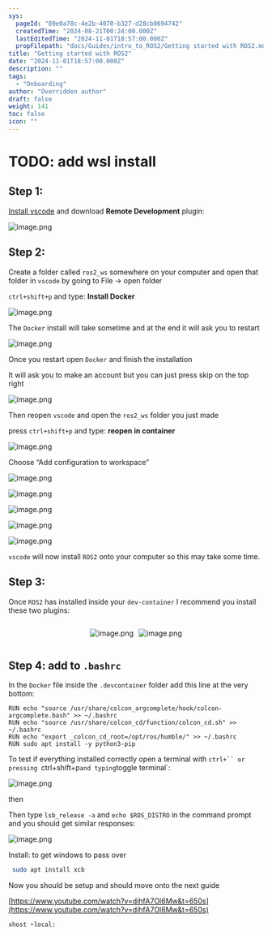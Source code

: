 ```yaml
---
sys:
  pageId: "89e0a78c-4e2b-4070-b327-d28cb0694742"
  createdTime: "2024-08-21T00:24:00.000Z"
  lastEditedTime: "2024-11-01T18:57:00.000Z"
  propFilepath: "docs/Guides/intro_to_ROS2/Getting started with ROS2.md"
title: "Getting started with ROS2"
date: "2024-11-01T18:57:00.000Z"
description: ""
tags:
  - "Onboarding"
author: "Overridden author"
draft: false
weight: 141
toc: false
icon: ""
---
```


# TODO: add wsl install

## Step 1:

[Install vscode](https://code.visualstudio.com/download) and download **Remote Development** plugin:

![image.png](https://prod-files-secure.s3.us-west-2.amazonaws.com/d518164a-d88e-44d1-a4ee-3adb3bd8bce0/efb52993-1881-4a40-b95e-6f020334f022/image.png?X-Amz-Algorithm=AWS4-HMAC-SHA256&X-Amz-Content-Sha256=UNSIGNED-PAYLOAD&X-Amz-Credential=ASIAZI2LB4665AUZQ4VN%2F20250324%2Fus-west-2%2Fs3%2Faws4_request&X-Amz-Date=20250324T121527Z&X-Amz-Expires=3600&X-Amz-Security-Token=IQoJb3JpZ2luX2VjEJT%2F%2F%2F%2F%2F%2F%2F%2F%2F%2FwEaCXVzLXdlc3QtMiJHMEUCIHYLlJukn%2B1C2RMcJWsW4aUENA5B2K73xNn%2FOUHLhkxhAiEAzR1yEfGZmX0ly0K%2B7KNCbaiHht%2BZQto5%2FS%2FZIz6GGo8qiAQI7f%2F%2F%2F%2F%2F%2F%2F%2F%2F%2FARAAGgw2Mzc0MjMxODM4MDUiDN7M2J4sfFrbdro4TCrcA3sR9KK5FfeYNJ6V6msQ8cDEfinypyQVVj5fzAeoCkQ7h7Ovxbs61zk%2FZuSXG7mqO%2B6JaVCFA8SRiMUsFTY%2Fr25DsyiIKppgi6ekkXyyxy79s%2BJnVyEFEmNNWIcQ4prjz%2BiRZ6c85Hj%2FulywQMNVkk0zftK%2Fy4%2FTmJOQ1RAmc13sM81UJLjK03pf8y%2FDOWK%2FCnGtzW8NqC4B0yy0svQy4pWsfBk5nV%2BmFNw%2FXzT%2FwMNPtKXYwlwYhfwPm286o6A%2FDZuiQ4m7cz%2B0uZzY1LmXHIGw10o19OtApBhm35X6AINOX6Ygrl%2FyxTc01Sn8jFiSgIDiFk3x4XgU2QTuGLeiEbW6R0ykJEeYcqttSO57fL%2FUL%2BpXfEi%2BbivX5KY2tdefevNv2%2BgvyLMoqV6WyVZY4OzmJxlquyz%2FETAa8baLuyh7NY1gEUnhf4IEKilsCOlSKp2qVMmcc1cIBSdslyqiehffkuDOdAt8HJaVRlzr1kMyXxtgUE3s%2BXsHCJCbEJVbq8MEx%2F%2FCI6tqQUSCcQyJcsSDMT3PG3Ln8md6ns9XPfOAC%2Fxo6K7ErsNB1%2FRQ41SjMSPGcX9S9avOL5P0IWVjCK6o74J9XK29eCYJCmuJbe7PDUFs7rxm7Pa8627qMMiPhb8GOqUBtHC07f6IoMhCwArEIdUFgeZjlzcs5bsbCzN8VEAVXZzH9S2nSWjZP8YXwl8thnBOd0XQ9ndgRj2yNxJCAeyDMcQB3%2Byin90o4FvAYtoPsRl0Vj%2BZ58EMs1lMPABMfWJBPTtkXJORT6BkxRNKWjygas%2FhjoUPj2ClDwSA8gSVpR3LsSfrKFEJ%2B91dViJPya4XoOHfOqjbdvMvAVaCQaB4w0KzZ4zL&X-Amz-Signature=abf00a4e2a283465a4f6b41a22e54e4685a3fdc9fd4107f78c6dcdb84c253a2f&X-Amz-SignedHeaders=host&x-id=GetObject)

## Step 2:

Create a folder called `ros2_ws` somewhere on your computer and open that folder in `vscode` by going to File → open folder 

`ctrl+shift+p` and type: **Install Docker**

![image.png](https://prod-files-secure.s3.us-west-2.amazonaws.com/d518164a-d88e-44d1-a4ee-3adb3bd8bce0/2269dc0e-1cd5-47ff-bceb-c04ad9b2eab0/image.png?X-Amz-Algorithm=AWS4-HMAC-SHA256&X-Amz-Content-Sha256=UNSIGNED-PAYLOAD&X-Amz-Credential=ASIAZI2LB4665AUZQ4VN%2F20250324%2Fus-west-2%2Fs3%2Faws4_request&X-Amz-Date=20250324T121527Z&X-Amz-Expires=3600&X-Amz-Security-Token=IQoJb3JpZ2luX2VjEJT%2F%2F%2F%2F%2F%2F%2F%2F%2F%2FwEaCXVzLXdlc3QtMiJHMEUCIHYLlJukn%2B1C2RMcJWsW4aUENA5B2K73xNn%2FOUHLhkxhAiEAzR1yEfGZmX0ly0K%2B7KNCbaiHht%2BZQto5%2FS%2FZIz6GGo8qiAQI7f%2F%2F%2F%2F%2F%2F%2F%2F%2F%2FARAAGgw2Mzc0MjMxODM4MDUiDN7M2J4sfFrbdro4TCrcA3sR9KK5FfeYNJ6V6msQ8cDEfinypyQVVj5fzAeoCkQ7h7Ovxbs61zk%2FZuSXG7mqO%2B6JaVCFA8SRiMUsFTY%2Fr25DsyiIKppgi6ekkXyyxy79s%2BJnVyEFEmNNWIcQ4prjz%2BiRZ6c85Hj%2FulywQMNVkk0zftK%2Fy4%2FTmJOQ1RAmc13sM81UJLjK03pf8y%2FDOWK%2FCnGtzW8NqC4B0yy0svQy4pWsfBk5nV%2BmFNw%2FXzT%2FwMNPtKXYwlwYhfwPm286o6A%2FDZuiQ4m7cz%2B0uZzY1LmXHIGw10o19OtApBhm35X6AINOX6Ygrl%2FyxTc01Sn8jFiSgIDiFk3x4XgU2QTuGLeiEbW6R0ykJEeYcqttSO57fL%2FUL%2BpXfEi%2BbivX5KY2tdefevNv2%2BgvyLMoqV6WyVZY4OzmJxlquyz%2FETAa8baLuyh7NY1gEUnhf4IEKilsCOlSKp2qVMmcc1cIBSdslyqiehffkuDOdAt8HJaVRlzr1kMyXxtgUE3s%2BXsHCJCbEJVbq8MEx%2F%2FCI6tqQUSCcQyJcsSDMT3PG3Ln8md6ns9XPfOAC%2Fxo6K7ErsNB1%2FRQ41SjMSPGcX9S9avOL5P0IWVjCK6o74J9XK29eCYJCmuJbe7PDUFs7rxm7Pa8627qMMiPhb8GOqUBtHC07f6IoMhCwArEIdUFgeZjlzcs5bsbCzN8VEAVXZzH9S2nSWjZP8YXwl8thnBOd0XQ9ndgRj2yNxJCAeyDMcQB3%2Byin90o4FvAYtoPsRl0Vj%2BZ58EMs1lMPABMfWJBPTtkXJORT6BkxRNKWjygas%2FhjoUPj2ClDwSA8gSVpR3LsSfrKFEJ%2B91dViJPya4XoOHfOqjbdvMvAVaCQaB4w0KzZ4zL&X-Amz-Signature=1c5a24f5a5c5f3e8566c3427ac882b2ec976397f97c7aa72695d0b4868063995&X-Amz-SignedHeaders=host&x-id=GetObject)

The `Docker` install will take sometime and at the end it will ask you to restart

![image.png](https://prod-files-secure.s3.us-west-2.amazonaws.com/d518164a-d88e-44d1-a4ee-3adb3bd8bce0/ed233f78-be33-4b1f-b89c-9c346c0e961e/image.png?X-Amz-Algorithm=AWS4-HMAC-SHA256&X-Amz-Content-Sha256=UNSIGNED-PAYLOAD&X-Amz-Credential=ASIAZI2LB4665AUZQ4VN%2F20250324%2Fus-west-2%2Fs3%2Faws4_request&X-Amz-Date=20250324T121527Z&X-Amz-Expires=3600&X-Amz-Security-Token=IQoJb3JpZ2luX2VjEJT%2F%2F%2F%2F%2F%2F%2F%2F%2F%2FwEaCXVzLXdlc3QtMiJHMEUCIHYLlJukn%2B1C2RMcJWsW4aUENA5B2K73xNn%2FOUHLhkxhAiEAzR1yEfGZmX0ly0K%2B7KNCbaiHht%2BZQto5%2FS%2FZIz6GGo8qiAQI7f%2F%2F%2F%2F%2F%2F%2F%2F%2F%2FARAAGgw2Mzc0MjMxODM4MDUiDN7M2J4sfFrbdro4TCrcA3sR9KK5FfeYNJ6V6msQ8cDEfinypyQVVj5fzAeoCkQ7h7Ovxbs61zk%2FZuSXG7mqO%2B6JaVCFA8SRiMUsFTY%2Fr25DsyiIKppgi6ekkXyyxy79s%2BJnVyEFEmNNWIcQ4prjz%2BiRZ6c85Hj%2FulywQMNVkk0zftK%2Fy4%2FTmJOQ1RAmc13sM81UJLjK03pf8y%2FDOWK%2FCnGtzW8NqC4B0yy0svQy4pWsfBk5nV%2BmFNw%2FXzT%2FwMNPtKXYwlwYhfwPm286o6A%2FDZuiQ4m7cz%2B0uZzY1LmXHIGw10o19OtApBhm35X6AINOX6Ygrl%2FyxTc01Sn8jFiSgIDiFk3x4XgU2QTuGLeiEbW6R0ykJEeYcqttSO57fL%2FUL%2BpXfEi%2BbivX5KY2tdefevNv2%2BgvyLMoqV6WyVZY4OzmJxlquyz%2FETAa8baLuyh7NY1gEUnhf4IEKilsCOlSKp2qVMmcc1cIBSdslyqiehffkuDOdAt8HJaVRlzr1kMyXxtgUE3s%2BXsHCJCbEJVbq8MEx%2F%2FCI6tqQUSCcQyJcsSDMT3PG3Ln8md6ns9XPfOAC%2Fxo6K7ErsNB1%2FRQ41SjMSPGcX9S9avOL5P0IWVjCK6o74J9XK29eCYJCmuJbe7PDUFs7rxm7Pa8627qMMiPhb8GOqUBtHC07f6IoMhCwArEIdUFgeZjlzcs5bsbCzN8VEAVXZzH9S2nSWjZP8YXwl8thnBOd0XQ9ndgRj2yNxJCAeyDMcQB3%2Byin90o4FvAYtoPsRl0Vj%2BZ58EMs1lMPABMfWJBPTtkXJORT6BkxRNKWjygas%2FhjoUPj2ClDwSA8gSVpR3LsSfrKFEJ%2B91dViJPya4XoOHfOqjbdvMvAVaCQaB4w0KzZ4zL&X-Amz-Signature=2e02ebcb9b9de7fbdf1a96d07c3e4cb5027c4a2fd07f02d003cfee2e605eced5&X-Amz-SignedHeaders=host&x-id=GetObject)

Once you restart open `Docker` and finish the installation

It will ask you to make an account but you can just press skip on the top right

![image.png](https://prod-files-secure.s3.us-west-2.amazonaws.com/d518164a-d88e-44d1-a4ee-3adb3bd8bce0/21010ad9-1659-4fd9-9f59-9932a09b2a3d/image.png?X-Amz-Algorithm=AWS4-HMAC-SHA256&X-Amz-Content-Sha256=UNSIGNED-PAYLOAD&X-Amz-Credential=ASIAZI2LB4665AUZQ4VN%2F20250324%2Fus-west-2%2Fs3%2Faws4_request&X-Amz-Date=20250324T121527Z&X-Amz-Expires=3600&X-Amz-Security-Token=IQoJb3JpZ2luX2VjEJT%2F%2F%2F%2F%2F%2F%2F%2F%2F%2FwEaCXVzLXdlc3QtMiJHMEUCIHYLlJukn%2B1C2RMcJWsW4aUENA5B2K73xNn%2FOUHLhkxhAiEAzR1yEfGZmX0ly0K%2B7KNCbaiHht%2BZQto5%2FS%2FZIz6GGo8qiAQI7f%2F%2F%2F%2F%2F%2F%2F%2F%2F%2FARAAGgw2Mzc0MjMxODM4MDUiDN7M2J4sfFrbdro4TCrcA3sR9KK5FfeYNJ6V6msQ8cDEfinypyQVVj5fzAeoCkQ7h7Ovxbs61zk%2FZuSXG7mqO%2B6JaVCFA8SRiMUsFTY%2Fr25DsyiIKppgi6ekkXyyxy79s%2BJnVyEFEmNNWIcQ4prjz%2BiRZ6c85Hj%2FulywQMNVkk0zftK%2Fy4%2FTmJOQ1RAmc13sM81UJLjK03pf8y%2FDOWK%2FCnGtzW8NqC4B0yy0svQy4pWsfBk5nV%2BmFNw%2FXzT%2FwMNPtKXYwlwYhfwPm286o6A%2FDZuiQ4m7cz%2B0uZzY1LmXHIGw10o19OtApBhm35X6AINOX6Ygrl%2FyxTc01Sn8jFiSgIDiFk3x4XgU2QTuGLeiEbW6R0ykJEeYcqttSO57fL%2FUL%2BpXfEi%2BbivX5KY2tdefevNv2%2BgvyLMoqV6WyVZY4OzmJxlquyz%2FETAa8baLuyh7NY1gEUnhf4IEKilsCOlSKp2qVMmcc1cIBSdslyqiehffkuDOdAt8HJaVRlzr1kMyXxtgUE3s%2BXsHCJCbEJVbq8MEx%2F%2FCI6tqQUSCcQyJcsSDMT3PG3Ln8md6ns9XPfOAC%2Fxo6K7ErsNB1%2FRQ41SjMSPGcX9S9avOL5P0IWVjCK6o74J9XK29eCYJCmuJbe7PDUFs7rxm7Pa8627qMMiPhb8GOqUBtHC07f6IoMhCwArEIdUFgeZjlzcs5bsbCzN8VEAVXZzH9S2nSWjZP8YXwl8thnBOd0XQ9ndgRj2yNxJCAeyDMcQB3%2Byin90o4FvAYtoPsRl0Vj%2BZ58EMs1lMPABMfWJBPTtkXJORT6BkxRNKWjygas%2FhjoUPj2ClDwSA8gSVpR3LsSfrKFEJ%2B91dViJPya4XoOHfOqjbdvMvAVaCQaB4w0KzZ4zL&X-Amz-Signature=6fe721845a398ff124cfca6f8020e3a977357721de9a87ea4114defba51bdf9d&X-Amz-SignedHeaders=host&x-id=GetObject)

Then reopen `vscode` and open the `ros2_ws` folder you just made

press `ctrl+shift+p` and type: **reopen in container**

![image.png](https://prod-files-secure.s3.us-west-2.amazonaws.com/d518164a-d88e-44d1-a4ee-3adb3bd8bce0/4e93b8c2-41ad-488c-8095-c74205196118/image.png?X-Amz-Algorithm=AWS4-HMAC-SHA256&X-Amz-Content-Sha256=UNSIGNED-PAYLOAD&X-Amz-Credential=ASIAZI2LB4665AUZQ4VN%2F20250324%2Fus-west-2%2Fs3%2Faws4_request&X-Amz-Date=20250324T121527Z&X-Amz-Expires=3600&X-Amz-Security-Token=IQoJb3JpZ2luX2VjEJT%2F%2F%2F%2F%2F%2F%2F%2F%2F%2FwEaCXVzLXdlc3QtMiJHMEUCIHYLlJukn%2B1C2RMcJWsW4aUENA5B2K73xNn%2FOUHLhkxhAiEAzR1yEfGZmX0ly0K%2B7KNCbaiHht%2BZQto5%2FS%2FZIz6GGo8qiAQI7f%2F%2F%2F%2F%2F%2F%2F%2F%2F%2FARAAGgw2Mzc0MjMxODM4MDUiDN7M2J4sfFrbdro4TCrcA3sR9KK5FfeYNJ6V6msQ8cDEfinypyQVVj5fzAeoCkQ7h7Ovxbs61zk%2FZuSXG7mqO%2B6JaVCFA8SRiMUsFTY%2Fr25DsyiIKppgi6ekkXyyxy79s%2BJnVyEFEmNNWIcQ4prjz%2BiRZ6c85Hj%2FulywQMNVkk0zftK%2Fy4%2FTmJOQ1RAmc13sM81UJLjK03pf8y%2FDOWK%2FCnGtzW8NqC4B0yy0svQy4pWsfBk5nV%2BmFNw%2FXzT%2FwMNPtKXYwlwYhfwPm286o6A%2FDZuiQ4m7cz%2B0uZzY1LmXHIGw10o19OtApBhm35X6AINOX6Ygrl%2FyxTc01Sn8jFiSgIDiFk3x4XgU2QTuGLeiEbW6R0ykJEeYcqttSO57fL%2FUL%2BpXfEi%2BbivX5KY2tdefevNv2%2BgvyLMoqV6WyVZY4OzmJxlquyz%2FETAa8baLuyh7NY1gEUnhf4IEKilsCOlSKp2qVMmcc1cIBSdslyqiehffkuDOdAt8HJaVRlzr1kMyXxtgUE3s%2BXsHCJCbEJVbq8MEx%2F%2FCI6tqQUSCcQyJcsSDMT3PG3Ln8md6ns9XPfOAC%2Fxo6K7ErsNB1%2FRQ41SjMSPGcX9S9avOL5P0IWVjCK6o74J9XK29eCYJCmuJbe7PDUFs7rxm7Pa8627qMMiPhb8GOqUBtHC07f6IoMhCwArEIdUFgeZjlzcs5bsbCzN8VEAVXZzH9S2nSWjZP8YXwl8thnBOd0XQ9ndgRj2yNxJCAeyDMcQB3%2Byin90o4FvAYtoPsRl0Vj%2BZ58EMs1lMPABMfWJBPTtkXJORT6BkxRNKWjygas%2FhjoUPj2ClDwSA8gSVpR3LsSfrKFEJ%2B91dViJPya4XoOHfOqjbdvMvAVaCQaB4w0KzZ4zL&X-Amz-Signature=86014ddcb61538dd66769ba7f023d5a1482d1f2ff4700650f458a527c682de3c&X-Amz-SignedHeaders=host&x-id=GetObject)

Choose “Add configuration to workspace”

![image.png](https://prod-files-secure.s3.us-west-2.amazonaws.com/d518164a-d88e-44d1-a4ee-3adb3bd8bce0/9560b282-5060-4989-ba37-97e7b2c22476/image.png?X-Amz-Algorithm=AWS4-HMAC-SHA256&X-Amz-Content-Sha256=UNSIGNED-PAYLOAD&X-Amz-Credential=ASIAZI2LB4665AUZQ4VN%2F20250324%2Fus-west-2%2Fs3%2Faws4_request&X-Amz-Date=20250324T121527Z&X-Amz-Expires=3600&X-Amz-Security-Token=IQoJb3JpZ2luX2VjEJT%2F%2F%2F%2F%2F%2F%2F%2F%2F%2FwEaCXVzLXdlc3QtMiJHMEUCIHYLlJukn%2B1C2RMcJWsW4aUENA5B2K73xNn%2FOUHLhkxhAiEAzR1yEfGZmX0ly0K%2B7KNCbaiHht%2BZQto5%2FS%2FZIz6GGo8qiAQI7f%2F%2F%2F%2F%2F%2F%2F%2F%2F%2FARAAGgw2Mzc0MjMxODM4MDUiDN7M2J4sfFrbdro4TCrcA3sR9KK5FfeYNJ6V6msQ8cDEfinypyQVVj5fzAeoCkQ7h7Ovxbs61zk%2FZuSXG7mqO%2B6JaVCFA8SRiMUsFTY%2Fr25DsyiIKppgi6ekkXyyxy79s%2BJnVyEFEmNNWIcQ4prjz%2BiRZ6c85Hj%2FulywQMNVkk0zftK%2Fy4%2FTmJOQ1RAmc13sM81UJLjK03pf8y%2FDOWK%2FCnGtzW8NqC4B0yy0svQy4pWsfBk5nV%2BmFNw%2FXzT%2FwMNPtKXYwlwYhfwPm286o6A%2FDZuiQ4m7cz%2B0uZzY1LmXHIGw10o19OtApBhm35X6AINOX6Ygrl%2FyxTc01Sn8jFiSgIDiFk3x4XgU2QTuGLeiEbW6R0ykJEeYcqttSO57fL%2FUL%2BpXfEi%2BbivX5KY2tdefevNv2%2BgvyLMoqV6WyVZY4OzmJxlquyz%2FETAa8baLuyh7NY1gEUnhf4IEKilsCOlSKp2qVMmcc1cIBSdslyqiehffkuDOdAt8HJaVRlzr1kMyXxtgUE3s%2BXsHCJCbEJVbq8MEx%2F%2FCI6tqQUSCcQyJcsSDMT3PG3Ln8md6ns9XPfOAC%2Fxo6K7ErsNB1%2FRQ41SjMSPGcX9S9avOL5P0IWVjCK6o74J9XK29eCYJCmuJbe7PDUFs7rxm7Pa8627qMMiPhb8GOqUBtHC07f6IoMhCwArEIdUFgeZjlzcs5bsbCzN8VEAVXZzH9S2nSWjZP8YXwl8thnBOd0XQ9ndgRj2yNxJCAeyDMcQB3%2Byin90o4FvAYtoPsRl0Vj%2BZ58EMs1lMPABMfWJBPTtkXJORT6BkxRNKWjygas%2FhjoUPj2ClDwSA8gSVpR3LsSfrKFEJ%2B91dViJPya4XoOHfOqjbdvMvAVaCQaB4w0KzZ4zL&X-Amz-Signature=966e981e8647967a90e7dd52282dff10f685ebcf6cbb3ee183fc0fcc3d1ebc7a&X-Amz-SignedHeaders=host&x-id=GetObject)

![image.png](https://prod-files-secure.s3.us-west-2.amazonaws.com/d518164a-d88e-44d1-a4ee-3adb3bd8bce0/2ee63f81-886b-48e8-a553-dc6e5eac99e4/image.png?X-Amz-Algorithm=AWS4-HMAC-SHA256&X-Amz-Content-Sha256=UNSIGNED-PAYLOAD&X-Amz-Credential=ASIAZI2LB4665AUZQ4VN%2F20250324%2Fus-west-2%2Fs3%2Faws4_request&X-Amz-Date=20250324T121527Z&X-Amz-Expires=3600&X-Amz-Security-Token=IQoJb3JpZ2luX2VjEJT%2F%2F%2F%2F%2F%2F%2F%2F%2F%2FwEaCXVzLXdlc3QtMiJHMEUCIHYLlJukn%2B1C2RMcJWsW4aUENA5B2K73xNn%2FOUHLhkxhAiEAzR1yEfGZmX0ly0K%2B7KNCbaiHht%2BZQto5%2FS%2FZIz6GGo8qiAQI7f%2F%2F%2F%2F%2F%2F%2F%2F%2F%2FARAAGgw2Mzc0MjMxODM4MDUiDN7M2J4sfFrbdro4TCrcA3sR9KK5FfeYNJ6V6msQ8cDEfinypyQVVj5fzAeoCkQ7h7Ovxbs61zk%2FZuSXG7mqO%2B6JaVCFA8SRiMUsFTY%2Fr25DsyiIKppgi6ekkXyyxy79s%2BJnVyEFEmNNWIcQ4prjz%2BiRZ6c85Hj%2FulywQMNVkk0zftK%2Fy4%2FTmJOQ1RAmc13sM81UJLjK03pf8y%2FDOWK%2FCnGtzW8NqC4B0yy0svQy4pWsfBk5nV%2BmFNw%2FXzT%2FwMNPtKXYwlwYhfwPm286o6A%2FDZuiQ4m7cz%2B0uZzY1LmXHIGw10o19OtApBhm35X6AINOX6Ygrl%2FyxTc01Sn8jFiSgIDiFk3x4XgU2QTuGLeiEbW6R0ykJEeYcqttSO57fL%2FUL%2BpXfEi%2BbivX5KY2tdefevNv2%2BgvyLMoqV6WyVZY4OzmJxlquyz%2FETAa8baLuyh7NY1gEUnhf4IEKilsCOlSKp2qVMmcc1cIBSdslyqiehffkuDOdAt8HJaVRlzr1kMyXxtgUE3s%2BXsHCJCbEJVbq8MEx%2F%2FCI6tqQUSCcQyJcsSDMT3PG3Ln8md6ns9XPfOAC%2Fxo6K7ErsNB1%2FRQ41SjMSPGcX9S9avOL5P0IWVjCK6o74J9XK29eCYJCmuJbe7PDUFs7rxm7Pa8627qMMiPhb8GOqUBtHC07f6IoMhCwArEIdUFgeZjlzcs5bsbCzN8VEAVXZzH9S2nSWjZP8YXwl8thnBOd0XQ9ndgRj2yNxJCAeyDMcQB3%2Byin90o4FvAYtoPsRl0Vj%2BZ58EMs1lMPABMfWJBPTtkXJORT6BkxRNKWjygas%2FhjoUPj2ClDwSA8gSVpR3LsSfrKFEJ%2B91dViJPya4XoOHfOqjbdvMvAVaCQaB4w0KzZ4zL&X-Amz-Signature=d4baac6a226d13f8cf6b920e125452d3d42c1d187c505ac7e31e03a2d7f88dda&X-Amz-SignedHeaders=host&x-id=GetObject)

![image.png](https://prod-files-secure.s3.us-west-2.amazonaws.com/d518164a-d88e-44d1-a4ee-3adb3bd8bce0/ae1580b2-b048-407e-aed9-b584224a7a04/image.png?X-Amz-Algorithm=AWS4-HMAC-SHA256&X-Amz-Content-Sha256=UNSIGNED-PAYLOAD&X-Amz-Credential=ASIAZI2LB4665AUZQ4VN%2F20250324%2Fus-west-2%2Fs3%2Faws4_request&X-Amz-Date=20250324T121527Z&X-Amz-Expires=3600&X-Amz-Security-Token=IQoJb3JpZ2luX2VjEJT%2F%2F%2F%2F%2F%2F%2F%2F%2F%2FwEaCXVzLXdlc3QtMiJHMEUCIHYLlJukn%2B1C2RMcJWsW4aUENA5B2K73xNn%2FOUHLhkxhAiEAzR1yEfGZmX0ly0K%2B7KNCbaiHht%2BZQto5%2FS%2FZIz6GGo8qiAQI7f%2F%2F%2F%2F%2F%2F%2F%2F%2F%2FARAAGgw2Mzc0MjMxODM4MDUiDN7M2J4sfFrbdro4TCrcA3sR9KK5FfeYNJ6V6msQ8cDEfinypyQVVj5fzAeoCkQ7h7Ovxbs61zk%2FZuSXG7mqO%2B6JaVCFA8SRiMUsFTY%2Fr25DsyiIKppgi6ekkXyyxy79s%2BJnVyEFEmNNWIcQ4prjz%2BiRZ6c85Hj%2FulywQMNVkk0zftK%2Fy4%2FTmJOQ1RAmc13sM81UJLjK03pf8y%2FDOWK%2FCnGtzW8NqC4B0yy0svQy4pWsfBk5nV%2BmFNw%2FXzT%2FwMNPtKXYwlwYhfwPm286o6A%2FDZuiQ4m7cz%2B0uZzY1LmXHIGw10o19OtApBhm35X6AINOX6Ygrl%2FyxTc01Sn8jFiSgIDiFk3x4XgU2QTuGLeiEbW6R0ykJEeYcqttSO57fL%2FUL%2BpXfEi%2BbivX5KY2tdefevNv2%2BgvyLMoqV6WyVZY4OzmJxlquyz%2FETAa8baLuyh7NY1gEUnhf4IEKilsCOlSKp2qVMmcc1cIBSdslyqiehffkuDOdAt8HJaVRlzr1kMyXxtgUE3s%2BXsHCJCbEJVbq8MEx%2F%2FCI6tqQUSCcQyJcsSDMT3PG3Ln8md6ns9XPfOAC%2Fxo6K7ErsNB1%2FRQ41SjMSPGcX9S9avOL5P0IWVjCK6o74J9XK29eCYJCmuJbe7PDUFs7rxm7Pa8627qMMiPhb8GOqUBtHC07f6IoMhCwArEIdUFgeZjlzcs5bsbCzN8VEAVXZzH9S2nSWjZP8YXwl8thnBOd0XQ9ndgRj2yNxJCAeyDMcQB3%2Byin90o4FvAYtoPsRl0Vj%2BZ58EMs1lMPABMfWJBPTtkXJORT6BkxRNKWjygas%2FhjoUPj2ClDwSA8gSVpR3LsSfrKFEJ%2B91dViJPya4XoOHfOqjbdvMvAVaCQaB4w0KzZ4zL&X-Amz-Signature=1746e827432a056040f10de1c5bb739a6d2fd8e54a2e59445ef226d03fc1da3d&X-Amz-SignedHeaders=host&x-id=GetObject)

![image.png](https://prod-files-secure.s3.us-west-2.amazonaws.com/d518164a-d88e-44d1-a4ee-3adb3bd8bce0/53255b28-f75e-430f-b9e3-c0ac8577e42b/image.png?X-Amz-Algorithm=AWS4-HMAC-SHA256&X-Amz-Content-Sha256=UNSIGNED-PAYLOAD&X-Amz-Credential=ASIAZI2LB4665AUZQ4VN%2F20250324%2Fus-west-2%2Fs3%2Faws4_request&X-Amz-Date=20250324T121527Z&X-Amz-Expires=3600&X-Amz-Security-Token=IQoJb3JpZ2luX2VjEJT%2F%2F%2F%2F%2F%2F%2F%2F%2F%2FwEaCXVzLXdlc3QtMiJHMEUCIHYLlJukn%2B1C2RMcJWsW4aUENA5B2K73xNn%2FOUHLhkxhAiEAzR1yEfGZmX0ly0K%2B7KNCbaiHht%2BZQto5%2FS%2FZIz6GGo8qiAQI7f%2F%2F%2F%2F%2F%2F%2F%2F%2F%2FARAAGgw2Mzc0MjMxODM4MDUiDN7M2J4sfFrbdro4TCrcA3sR9KK5FfeYNJ6V6msQ8cDEfinypyQVVj5fzAeoCkQ7h7Ovxbs61zk%2FZuSXG7mqO%2B6JaVCFA8SRiMUsFTY%2Fr25DsyiIKppgi6ekkXyyxy79s%2BJnVyEFEmNNWIcQ4prjz%2BiRZ6c85Hj%2FulywQMNVkk0zftK%2Fy4%2FTmJOQ1RAmc13sM81UJLjK03pf8y%2FDOWK%2FCnGtzW8NqC4B0yy0svQy4pWsfBk5nV%2BmFNw%2FXzT%2FwMNPtKXYwlwYhfwPm286o6A%2FDZuiQ4m7cz%2B0uZzY1LmXHIGw10o19OtApBhm35X6AINOX6Ygrl%2FyxTc01Sn8jFiSgIDiFk3x4XgU2QTuGLeiEbW6R0ykJEeYcqttSO57fL%2FUL%2BpXfEi%2BbivX5KY2tdefevNv2%2BgvyLMoqV6WyVZY4OzmJxlquyz%2FETAa8baLuyh7NY1gEUnhf4IEKilsCOlSKp2qVMmcc1cIBSdslyqiehffkuDOdAt8HJaVRlzr1kMyXxtgUE3s%2BXsHCJCbEJVbq8MEx%2F%2FCI6tqQUSCcQyJcsSDMT3PG3Ln8md6ns9XPfOAC%2Fxo6K7ErsNB1%2FRQ41SjMSPGcX9S9avOL5P0IWVjCK6o74J9XK29eCYJCmuJbe7PDUFs7rxm7Pa8627qMMiPhb8GOqUBtHC07f6IoMhCwArEIdUFgeZjlzcs5bsbCzN8VEAVXZzH9S2nSWjZP8YXwl8thnBOd0XQ9ndgRj2yNxJCAeyDMcQB3%2Byin90o4FvAYtoPsRl0Vj%2BZ58EMs1lMPABMfWJBPTtkXJORT6BkxRNKWjygas%2FhjoUPj2ClDwSA8gSVpR3LsSfrKFEJ%2B91dViJPya4XoOHfOqjbdvMvAVaCQaB4w0KzZ4zL&X-Amz-Signature=de7fb660d8c3ce357cd648479a81f57afb0b09ff2434ef0b16e43be36ad5e423&X-Amz-SignedHeaders=host&x-id=GetObject)

![image.png](https://prod-files-secure.s3.us-west-2.amazonaws.com/d518164a-d88e-44d1-a4ee-3adb3bd8bce0/7c562767-5af9-4ffb-97d1-327bcdf4ee00/image.png?X-Amz-Algorithm=AWS4-HMAC-SHA256&X-Amz-Content-Sha256=UNSIGNED-PAYLOAD&X-Amz-Credential=ASIAZI2LB4665AUZQ4VN%2F20250324%2Fus-west-2%2Fs3%2Faws4_request&X-Amz-Date=20250324T121527Z&X-Amz-Expires=3600&X-Amz-Security-Token=IQoJb3JpZ2luX2VjEJT%2F%2F%2F%2F%2F%2F%2F%2F%2F%2FwEaCXVzLXdlc3QtMiJHMEUCIHYLlJukn%2B1C2RMcJWsW4aUENA5B2K73xNn%2FOUHLhkxhAiEAzR1yEfGZmX0ly0K%2B7KNCbaiHht%2BZQto5%2FS%2FZIz6GGo8qiAQI7f%2F%2F%2F%2F%2F%2F%2F%2F%2F%2FARAAGgw2Mzc0MjMxODM4MDUiDN7M2J4sfFrbdro4TCrcA3sR9KK5FfeYNJ6V6msQ8cDEfinypyQVVj5fzAeoCkQ7h7Ovxbs61zk%2FZuSXG7mqO%2B6JaVCFA8SRiMUsFTY%2Fr25DsyiIKppgi6ekkXyyxy79s%2BJnVyEFEmNNWIcQ4prjz%2BiRZ6c85Hj%2FulywQMNVkk0zftK%2Fy4%2FTmJOQ1RAmc13sM81UJLjK03pf8y%2FDOWK%2FCnGtzW8NqC4B0yy0svQy4pWsfBk5nV%2BmFNw%2FXzT%2FwMNPtKXYwlwYhfwPm286o6A%2FDZuiQ4m7cz%2B0uZzY1LmXHIGw10o19OtApBhm35X6AINOX6Ygrl%2FyxTc01Sn8jFiSgIDiFk3x4XgU2QTuGLeiEbW6R0ykJEeYcqttSO57fL%2FUL%2BpXfEi%2BbivX5KY2tdefevNv2%2BgvyLMoqV6WyVZY4OzmJxlquyz%2FETAa8baLuyh7NY1gEUnhf4IEKilsCOlSKp2qVMmcc1cIBSdslyqiehffkuDOdAt8HJaVRlzr1kMyXxtgUE3s%2BXsHCJCbEJVbq8MEx%2F%2FCI6tqQUSCcQyJcsSDMT3PG3Ln8md6ns9XPfOAC%2Fxo6K7ErsNB1%2FRQ41SjMSPGcX9S9avOL5P0IWVjCK6o74J9XK29eCYJCmuJbe7PDUFs7rxm7Pa8627qMMiPhb8GOqUBtHC07f6IoMhCwArEIdUFgeZjlzcs5bsbCzN8VEAVXZzH9S2nSWjZP8YXwl8thnBOd0XQ9ndgRj2yNxJCAeyDMcQB3%2Byin90o4FvAYtoPsRl0Vj%2BZ58EMs1lMPABMfWJBPTtkXJORT6BkxRNKWjygas%2FhjoUPj2ClDwSA8gSVpR3LsSfrKFEJ%2B91dViJPya4XoOHfOqjbdvMvAVaCQaB4w0KzZ4zL&X-Amz-Signature=63f39b09bc81daabcc87fa30b0707a3a9606de21eac6efdace689c4c17c6341e&X-Amz-SignedHeaders=host&x-id=GetObject)

`vscode` will now install `ROS2` onto your computer so this may take some time.

## Step 3:

Once `ROS2` has installed inside your `dev-container` I recommend you install these two plugins:

<div style="display: flex;flex-direction: row; column-gap:10px; max-width: 630px;justify-content: center;">
<div>

![image.png](https://prod-files-secure.s3.us-west-2.amazonaws.com/d518164a-d88e-44d1-a4ee-3adb3bd8bce0/3fc3d550-5a54-4ba1-ba6b-faa01cdb7369/image.png?X-Amz-Algorithm=AWS4-HMAC-SHA256&X-Amz-Content-Sha256=UNSIGNED-PAYLOAD&X-Amz-Credential=ASIAZI2LB4665GWAWSWP%2F20250324%2Fus-west-2%2Fs3%2Faws4_request&X-Amz-Date=20250324T121531Z&X-Amz-Expires=3600&X-Amz-Security-Token=IQoJb3JpZ2luX2VjEJT%2F%2F%2F%2F%2F%2F%2F%2F%2F%2FwEaCXVzLXdlc3QtMiJGMEQCIEZlaXpjIxKhN8loUmGP3Hq9C%2B50QdzyQruYjn0CLCusAiBUbgWKB8XoTQ0kUsUL0vw8kjX4gDIJYpZDbd0aUP57wCqIBAjt%2F%2F%2F%2F%2F%2F%2F%2F%2F%2F8BEAAaDDYzNzQyMzE4MzgwNSIMFtKsF56e7wykreMTKtwDsh6eQD73b75SKhtYjAZKXiKG6UX2UiT4tVLLrQ1Mny106EDTyPmwCps%2B2k%2FNwaXhisu8wZizB7nRPASyi1rLsV3tEJk8iDUz3uiaF0HJaGhNRpWxlN5zaTtQpYi49KGojVVNHcgSxOlVrp5sEaNrZy5v7q17CTIDcdyOVomr6LMEO1p%2BN%2BpkuIcLYU55COg8%2BWPmxT1NalZA1orSn0wuAdIdAIxzg1D6C75dpmjBmd6ApLpFQnf4%2FxVFt81qmp70JVPwBbloXKAYdfJ69GTAmJvki%2BU56qP5LKPax13kzSEArWbFtLQsz%2B2tSdSsOauEa6aaubpjjWHHKTGVlLad3aOw%2FuzAWm%2FClp0wyqrZbPGPnOfWCxOyBlK5EeDuT6TDZ3AcEmKGFJgg8r2i86OiMLeEYzF5aVComExsQmXVuVf1%2FFaXWKFpfki%2B1%2B0i0%2FEU%2Bg9Buea8NquoXu5jbwOldocnZVKvN4UkJGF7hDFGlAEECHS0%2BEQoNNYCRHb23sGAB57UfPAEfQ7gRG01E8Jasb1I3YaHeC6akRcRP4dxQcq5Q1pTgR2AVvV8gBhIKH%2Bw9GvTSWB0F2ay8V8XqqGwq0UEivT9p2U%2FXjMa08ZanMGQBj%2FKlBbUwbwLJQgwx4%2BFvwY6pgESnhyMoOF%2BMMx%2B3DM5TSrXBzyFFwWwQGpL6QQlK4hjjjojZcxhDAseaC5f7cMobgvaL3EKfozLEnFTQ1IHqGGp9Pv3HPKOJisrzmnLdJ5OxslOcKXigFNA6ZZtuAZK6VqZDp2YZPLjTM0jVMKSGl3pGNS7ExrNx%2FXUqLvrkT8mBPYfa8DFN3IqW18Ug6UEpUz3iY27%2FLzOJIzMxfaflv6mwmUUNYL6&X-Amz-Signature=c3cb421f7fff8c32c358818c971a04d385a7f195af66a3f7bb29dc2e5a9f76cb&X-Amz-SignedHeaders=host&x-id=GetObject)

</div>
<div>

![image.png](https://prod-files-secure.s3.us-west-2.amazonaws.com/d518164a-d88e-44d1-a4ee-3adb3bd8bce0/d994cc66-13c2-4093-a5a3-f84cf4601a82/image.png?X-Amz-Algorithm=AWS4-HMAC-SHA256&X-Amz-Content-Sha256=UNSIGNED-PAYLOAD&X-Amz-Credential=ASIAZI2LB466VM2Y7KCG%2F20250324%2Fus-west-2%2Fs3%2Faws4_request&X-Amz-Date=20250324T121531Z&X-Amz-Expires=3600&X-Amz-Security-Token=IQoJb3JpZ2luX2VjEJT%2F%2F%2F%2F%2F%2F%2F%2F%2F%2FwEaCXVzLXdlc3QtMiJHMEUCIFUBEJqq0UhQUMSQxJwG9ExE%2BeRamDq49088%2FIrLoNPHAiEAnMNsraB9tE3x8Rnk79mR8lCmmPgU8blvLHfVGlzxojsqiAQI7f%2F%2F%2F%2F%2F%2F%2F%2F%2F%2FARAAGgw2Mzc0MjMxODM4MDUiDAk32dHwD5zjQbuJTSrcA%2FJl1IDnmRRHosvZkJTxuUxlqqEW6aO8XaarYYEmXvvTapWC1y7EaFW2laB8pLCW9e8Jbj8pyIxJFmNHc3UAu0jyavFJ4mNGXDYzBXy71mN7%2F64brKiCMYY8RHaup6dPRL72lx%2BcIi6OuV9K1Lk9OyNsM9%2BU6whNvG%2FMCy4OyObh0AKqVBqB3M%2BClOP1Q6x3z2u0cbK4RwIW41dBbE9humWPSRVclxQ6cyemay%2FZTmAS1rpSJpLk2bSXfhGdpkS25%2BymFbEay5urtXlRQacd9w9sadegix13Dp0%2BxMBAgj1UL31m45lQlC37Z5a1kKNDe9O%2FxjdT3XCSfJNWxKkd12hL5XmV9IeC8%2FaXdqkHJrTFxADdxCq%2BKgQfJPYO20RRK9k72J3wgXlLJClO4D3n7R%2BqlDB8ic8GstQtGttikeqQ3EE31Zl08lsomWzYwtVw5O%2Bpm1HvaianF2BQI7p8XitGCDENJXmri%2BmXRa0cyVOlRAN1Cq%2F51yjmCxA0AKLHRw8CRgOGw2PZDbjP2jJA68%2B8p9SufcKPg1z%2Fbf1pK2QabnbOXWWsIySqCl7G7Ny%2FhDkdJY8dZbbZ4EWdvQGKH%2FQMpQAEzwx3ex7bLA847LMYgPqN0kXZc9%2B7%2F2QwMPWPhb8GOqUBIOPA8uwj1NdcAI4MMQltH5a8UCBrRZ%2FFbCBXYdjmsu2jfSrcfy3CgC798Xi5uPiUtWugy6V%2FFAkQ%2FHSrXH8fU%2B8vNps6wS4AWhK0FasUxzV3bEeGcYAad9DRPtKFvw81IZNyJRt1Cde1HF3GaQ6iVn9veWe93M28X3ffFswFFvnp74HBJKifvPbMoyfwGHoNL7GBOxKDUDzGIGNACW2rmIjU%2BLIp&X-Amz-Signature=d99de01e976283dbedc81b6f9e09fde8218b91964657a1e1aaae0323128bc338&X-Amz-SignedHeaders=host&x-id=GetObject)

</div>
</div>

## Step 4: add to `.bashrc`

In the `Docker` file inside the `.devcontainer` folder add this line at the very bottom: 

```docker
RUN echo "source /usr/share/colcon_argcomplete/hook/colcon-argcomplete.bash" >> ~/.bashrc
RUN echo "source /usr/share/colcon_cd/function/colcon_cd.sh" >> ~/.bashrc
RUN echo "export _colcon_cd_root=/opt/ros/humble/" >> ~/.bashrc
RUN sudo apt install -y python3-pip 
```

To test if everything installed correctly open a terminal with `ctrl+`` or pressing `ctrl+shift+p` and typing `toggle terminal`:

![image.png](https://prod-files-secure.s3.us-west-2.amazonaws.com/d518164a-d88e-44d1-a4ee-3adb3bd8bce0/6a4943d8-b04e-4c02-9a58-775f3384d1a5/image.png?X-Amz-Algorithm=AWS4-HMAC-SHA256&X-Amz-Content-Sha256=UNSIGNED-PAYLOAD&X-Amz-Credential=ASIAZI2LB4665AUZQ4VN%2F20250324%2Fus-west-2%2Fs3%2Faws4_request&X-Amz-Date=20250324T121527Z&X-Amz-Expires=3600&X-Amz-Security-Token=IQoJb3JpZ2luX2VjEJT%2F%2F%2F%2F%2F%2F%2F%2F%2F%2FwEaCXVzLXdlc3QtMiJHMEUCIHYLlJukn%2B1C2RMcJWsW4aUENA5B2K73xNn%2FOUHLhkxhAiEAzR1yEfGZmX0ly0K%2B7KNCbaiHht%2BZQto5%2FS%2FZIz6GGo8qiAQI7f%2F%2F%2F%2F%2F%2F%2F%2F%2F%2FARAAGgw2Mzc0MjMxODM4MDUiDN7M2J4sfFrbdro4TCrcA3sR9KK5FfeYNJ6V6msQ8cDEfinypyQVVj5fzAeoCkQ7h7Ovxbs61zk%2FZuSXG7mqO%2B6JaVCFA8SRiMUsFTY%2Fr25DsyiIKppgi6ekkXyyxy79s%2BJnVyEFEmNNWIcQ4prjz%2BiRZ6c85Hj%2FulywQMNVkk0zftK%2Fy4%2FTmJOQ1RAmc13sM81UJLjK03pf8y%2FDOWK%2FCnGtzW8NqC4B0yy0svQy4pWsfBk5nV%2BmFNw%2FXzT%2FwMNPtKXYwlwYhfwPm286o6A%2FDZuiQ4m7cz%2B0uZzY1LmXHIGw10o19OtApBhm35X6AINOX6Ygrl%2FyxTc01Sn8jFiSgIDiFk3x4XgU2QTuGLeiEbW6R0ykJEeYcqttSO57fL%2FUL%2BpXfEi%2BbivX5KY2tdefevNv2%2BgvyLMoqV6WyVZY4OzmJxlquyz%2FETAa8baLuyh7NY1gEUnhf4IEKilsCOlSKp2qVMmcc1cIBSdslyqiehffkuDOdAt8HJaVRlzr1kMyXxtgUE3s%2BXsHCJCbEJVbq8MEx%2F%2FCI6tqQUSCcQyJcsSDMT3PG3Ln8md6ns9XPfOAC%2Fxo6K7ErsNB1%2FRQ41SjMSPGcX9S9avOL5P0IWVjCK6o74J9XK29eCYJCmuJbe7PDUFs7rxm7Pa8627qMMiPhb8GOqUBtHC07f6IoMhCwArEIdUFgeZjlzcs5bsbCzN8VEAVXZzH9S2nSWjZP8YXwl8thnBOd0XQ9ndgRj2yNxJCAeyDMcQB3%2Byin90o4FvAYtoPsRl0Vj%2BZ58EMs1lMPABMfWJBPTtkXJORT6BkxRNKWjygas%2FhjoUPj2ClDwSA8gSVpR3LsSfrKFEJ%2B91dViJPya4XoOHfOqjbdvMvAVaCQaB4w0KzZ4zL&X-Amz-Signature=58c00636a64b1bd1d4c86d906ed8c9e40f0c87bebba7fe5f252f7102683f1cf8&X-Amz-SignedHeaders=host&x-id=GetObject)

then 

Then type `lsb_release -a` and `echo $ROS_DISTRO` in the command prompt and you should get similar responses:

![image.png](https://prod-files-secure.s3.us-west-2.amazonaws.com/d518164a-d88e-44d1-a4ee-3adb3bd8bce0/3e635dec-a805-4e85-8b9e-d000e5b71a4e/image.png?X-Amz-Algorithm=AWS4-HMAC-SHA256&X-Amz-Content-Sha256=UNSIGNED-PAYLOAD&X-Amz-Credential=ASIAZI2LB4665AUZQ4VN%2F20250324%2Fus-west-2%2Fs3%2Faws4_request&X-Amz-Date=20250324T121527Z&X-Amz-Expires=3600&X-Amz-Security-Token=IQoJb3JpZ2luX2VjEJT%2F%2F%2F%2F%2F%2F%2F%2F%2F%2FwEaCXVzLXdlc3QtMiJHMEUCIHYLlJukn%2B1C2RMcJWsW4aUENA5B2K73xNn%2FOUHLhkxhAiEAzR1yEfGZmX0ly0K%2B7KNCbaiHht%2BZQto5%2FS%2FZIz6GGo8qiAQI7f%2F%2F%2F%2F%2F%2F%2F%2F%2F%2FARAAGgw2Mzc0MjMxODM4MDUiDN7M2J4sfFrbdro4TCrcA3sR9KK5FfeYNJ6V6msQ8cDEfinypyQVVj5fzAeoCkQ7h7Ovxbs61zk%2FZuSXG7mqO%2B6JaVCFA8SRiMUsFTY%2Fr25DsyiIKppgi6ekkXyyxy79s%2BJnVyEFEmNNWIcQ4prjz%2BiRZ6c85Hj%2FulywQMNVkk0zftK%2Fy4%2FTmJOQ1RAmc13sM81UJLjK03pf8y%2FDOWK%2FCnGtzW8NqC4B0yy0svQy4pWsfBk5nV%2BmFNw%2FXzT%2FwMNPtKXYwlwYhfwPm286o6A%2FDZuiQ4m7cz%2B0uZzY1LmXHIGw10o19OtApBhm35X6AINOX6Ygrl%2FyxTc01Sn8jFiSgIDiFk3x4XgU2QTuGLeiEbW6R0ykJEeYcqttSO57fL%2FUL%2BpXfEi%2BbivX5KY2tdefevNv2%2BgvyLMoqV6WyVZY4OzmJxlquyz%2FETAa8baLuyh7NY1gEUnhf4IEKilsCOlSKp2qVMmcc1cIBSdslyqiehffkuDOdAt8HJaVRlzr1kMyXxtgUE3s%2BXsHCJCbEJVbq8MEx%2F%2FCI6tqQUSCcQyJcsSDMT3PG3Ln8md6ns9XPfOAC%2Fxo6K7ErsNB1%2FRQ41SjMSPGcX9S9avOL5P0IWVjCK6o74J9XK29eCYJCmuJbe7PDUFs7rxm7Pa8627qMMiPhb8GOqUBtHC07f6IoMhCwArEIdUFgeZjlzcs5bsbCzN8VEAVXZzH9S2nSWjZP8YXwl8thnBOd0XQ9ndgRj2yNxJCAeyDMcQB3%2Byin90o4FvAYtoPsRl0Vj%2BZ58EMs1lMPABMfWJBPTtkXJORT6BkxRNKWjygas%2FhjoUPj2ClDwSA8gSVpR3LsSfrKFEJ%2B91dViJPya4XoOHfOqjbdvMvAVaCQaB4w0KzZ4zL&X-Amz-Signature=18e859989e82b29da285ee2cbac489033f9a94908d9c788a596ed1a1d76e039c&X-Amz-SignedHeaders=host&x-id=GetObject)

Install:  to get windows to pass over

```bash
 sudo apt install xcb
```

Now you should be setup and should move onto the next guide 

[https://www.youtube.com/watch?v=dihfA7Ol6Mw&t=650s](https://www.youtube.com/watch?v=dihfA7Ol6Mw&t=650s)

```python
xhost +local:
```
